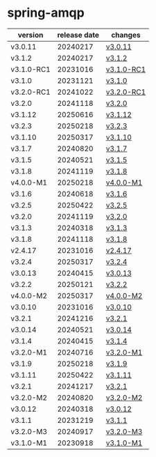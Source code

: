 # spring-amqp	


|version|release date|changes|
|---|---|---|
|v3.0.11|20240217|[v3.0.11](./v3.0.11-20240217.md)|
|v3.1.2|20240217|[v3.1.2](./v3.1.2-20240217.md)|
|v3.1.0-RC1|20231016|[v3.1.0-RC1](./v3.1.0-RC1-20231016.md)|
|v3.1.0|20231121|[v3.1.0](./v3.1.0-20231121.md)|
|v3.2.0-RC1|20241022|[v3.2.0-RC1](./v3.2.0-RC1-20241022.md)|
|v3.2.0|20241118|[v3.2.0](./v3.2.0-20241118.md)|
|v3.1.12|20250616|[v3.1.12](./v3.1.12-20250616.md)|
|v3.2.3|20250218|[v3.2.3](./v3.2.3-20250218.md)|
|v3.1.10|20250317|[v3.1.10](./v3.1.10-20250317.md)|
|v3.1.7|20240820|[v3.1.7](./v3.1.7-20240820.md)|
|v3.1.5|20240521|[v3.1.5](./v3.1.5-20240521.md)|
|v3.1.8|20241119|[v3.1.8](./v3.1.8-20241119.md)|
|v4.0.0-M1|20250218|[v4.0.0-M1](./v4.0.0-M1-20250218.md)|
|v3.1.6|20240618|[v3.1.6](./v3.1.6-20240618.md)|
|v3.2.5|20250422|[v3.2.5](./v3.2.5-20250422.md)|
|v3.2.0|20241119|[v3.2.0](./v3.2.0-20241119.md)|
|v3.1.3|20240318|[v3.1.3](./v3.1.3-20240318.md)|
|v3.1.8|20241118|[v3.1.8](./v3.1.8-20241118.md)|
|v2.4.17|20231016|[v2.4.17](./v2.4.17-20231016.md)|
|v3.2.4|20250317|[v3.2.4](./v3.2.4-20250317.md)|
|v3.0.13|20240415|[v3.0.13](./v3.0.13-20240415.md)|
|v3.2.2|20250121|[v3.2.2](./v3.2.2-20250121.md)|
|v4.0.0-M2|20250317|[v4.0.0-M2](./v4.0.0-M2-20250317.md)|
|v3.0.10|20231016|[v3.0.10](./v3.0.10-20231016.md)|
|v3.2.1|20241216|[v3.2.1](./v3.2.1-20241216.md)|
|v3.0.14|20240521|[v3.0.14](./v3.0.14-20240521.md)|
|v3.1.4|20240415|[v3.1.4](./v3.1.4-20240415.md)|
|v3.2.0-M1|20240716|[v3.2.0-M1](./v3.2.0-M1-20240716.md)|
|v3.1.9|20250218|[v3.1.9](./v3.1.9-20250218.md)|
|v3.1.11|20250422|[v3.1.11](./v3.1.11-20250422.md)|
|v3.2.1|20241217|[v3.2.1](./v3.2.1-20241217.md)|
|v3.2.0-M2|20240820|[v3.2.0-M2](./v3.2.0-M2-20240820.md)|
|v3.0.12|20240318|[v3.0.12](./v3.0.12-20240318.md)|
|v3.1.1|20231219|[v3.1.1](./v3.1.1-20231219.md)|
|v3.2.0-M3|20240917|[v3.2.0-M3](./v3.2.0-M3-20240917.md)|
|v3.1.0-M1|20230918|[v3.1.0-M1](./v3.1.0-M1-20230918.md)|
